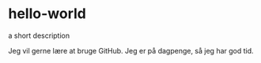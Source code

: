 # hello-world
a short description

Jeg vil gerne lære at bruge GitHub. Jeg er på dagpenge, så jeg har god tid.
